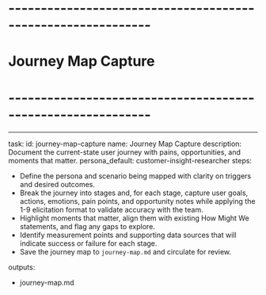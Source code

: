 <!-- Powered by BMAD™ Core -->

# ------------------------------------------------------------

# Journey Map Capture

# ------------------------------------------------------------

---

task:
id: journey-map-capture
name: Journey Map Capture
description: Document the current-state user journey with pains, opportunities, and moments that matter.
persona_default: customer-insight-researcher
steps:

- Define the persona and scenario being mapped with clarity on triggers and desired outcomes.
- Break the journey into stages and, for each stage, capture user goals, actions, emotions, pain points, and opportunity notes while applying the 1-9 elicitation format to validate accuracy with the team.
- Highlight moments that matter, align them with existing How Might We statements, and flag any gaps to explore.
- Identify measurement points and supporting data sources that will indicate success or failure for each stage.
- Save the journey map to `journey-map.md` and circulate for review.

outputs:

- journey-map.md

